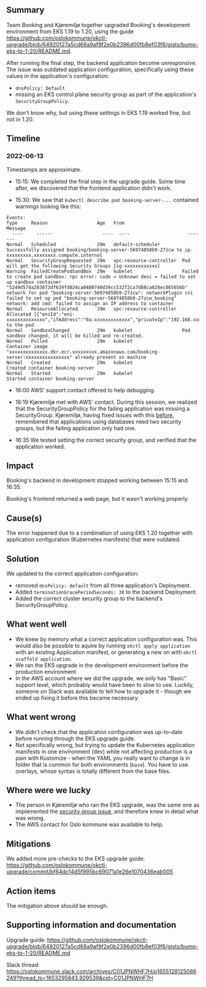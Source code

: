 ## Summary
<!--
Describe the reason and the consequences of the event as short and concise as possible.

Example:
The backend of Oslo Nøkkelen were unavailable for 31 minutes due to an increase in traffic that happened after a
proaktiv melding.
-->

Team Booking and Kjøremiljø together upgraded Booking's development environment from EKS 1.19 to 1.20, using the guide https://github.com/oslokommune/okctl-upgrade/blob/64920127a5cd68a9af9f2e0b2396d00fb8ef03f6/gists/bump-eks-to-1-20/README.md.

After running the final step, the backend application become unresponsive. The issue was outdated application configuration, specifically using these values in the application's configuration:
* `dnsPolicy: Default`
* missing an EKS control plane security group as part of the application's `SecurityGroupPolicy`.

We don't know why, but using these settings in EKS 1.19 worked fine, but not in 1.20. 

## Timeline

### 2022-06-13

Timestamps are approximate.

* 15:15: We completed the final step in the upgrade guide. Some time after, we discovered that the frontend application didn't work.

* 15:30: We saw that `kubectl describe pod booking-server-...` contained warnings looking like this:

```
Events:
Type     Reason                  Age   From                     Message
  ----     ------                  ----  ----                     -------
Normal   Scheduled               29m   default-scheduler        Successfully assigned booking/booking-server-56974858b9-27zcw to ip-xxxxxxxxx.xxxxxxxx.compute.internal
Normal   SecurityGroupRequested  29m   vpc-resource-controller  Pod will get the following Security Groups [sg-xxxxxxxxxxxx]
Warning  FailedCreatePodSandBox  29m   kubelet                  Failed to create pod sandbox: rpc error: code = Unknown desc = failed to set up sandbox container "5249d574a203073df639fd024ca0480740d39cc532f2ca7d88ca828ec865656b" network for pod "booking-server-56974858b9-27zcw": networkPlugin cni failed to set up pod "booking-server-56974858b9-27zcw_booking" network: add cmd: failed to assign an IP address to container
Normal   ResourceAllocated       29m   vpc-resource-controller  Allocated [{"eniId":"eni-xxxxxxxxxxxxxx","ifAddress":"0a:xxxxxxxxxxxxx","privateIp":"192.168.xxxxxxxxxxx","vlanId":1,"subnetCidr":"192.168.xxxxxxxxxxxx/yyy"}] to the pod
Normal   SandboxChanged          29m   kubelet                  Pod sandbox changed, it will be killed and re-created.
Normal   Pulled                  29m   kubelet                  Container image "xxxxxxxxxxxxxx.dkr.ecr.xxxxxxxxx.amazonaws.com/booking-server:xxxxxxxxxxxxxxxx" already present on machine
Normal   Created                 29m   kubelet                  Created container booking-server
Normal   Started                 29m   kubelet                  Started container booking-server
```

* 16:00 AWS' support contact offered to help debugging.

* 16:19 Kjøremiljø met with AWS' contact. During this session, we realized that the SecurityGroupPolicy for the failing application was missing a SecurityGroup. Kjøremiljø, having fixed issues with this [before](https://trello.com/c/y8VyNwRy/427-dns-doesnt-work-for-pods-in-securitygroups), remembered that applications using databases need two security groups, but the failing application only had one.

* 16:35 We tested setting the correct security group, and verified that the application worked.

## Impact
<!--
Describe the consequences this had for the organization.

Example:
- Approximately 30.000 users downloaded and experienced an error using the app.
- Users already logged in experienced some minor delay in the app
-->

Booking's backend in development stopped working between 15:15 and 16:35. 

Booking's frontend returned a web page, but it wasn't working properly.

## Cause(s)
<!--
Describe relevant factors that played a part in causing the event.

Example:
The error happened due to a combination of:
- A spike of new users
- A bug in the backend code for user creation
-->

The error happened due to a combination of using EKS 1.20 together with application configuration (Kubernetes manifests) that were outdated.

## Solution
<!--
Describe how the problem was fixed.

Example:
- Manually scaled up number of backend instances letting regular traffic stay unaffected
- Created a fix for the database schema
-->

We updated to the correct application configuration:
* removed `dnsPolicy: default` from all three application's Deployment.
* Added `terminationGracePeriodSeconds: 30` to the backend Deployment.
* Added the correct cluster security group to the backend's SecurityGroupPolicy.

## What went well
<!--
Describe what went well trying to handle the event.

Example:
- Alerting mechanisms worked brilliantly when errors started comming in
- Deploying the database update was fast
-->

* We knew by memory what a correct application configuration was. This would also be possible to aquire by running `okctl apply application` with an existing Application manifest, or generating a new on with `okctl scaffold application`. 
* We ran the EKS upgrade in the development environment before the production environment
* In the AWS account where we did the upgrade, we only has "Basic" support level, which probably would have been to slow to use. Luckily, someone on Slack was available to tell how to upgrade it - though we ended up fixing it before this became necessary.  

## What went wrong
<!--
Describe what went wrong trying to handle the event.

Example:
- Had to manually roll back the database while testing fixes
- We missed the notification regarding Keycloak upgrade
-->

* We didn't check that the application configuration was up-to-date before running through the EKS upgrade guide.
* Not specifically wrong, but trying to update the Kubernetes application manifests in one environment (dev) while not affecting production is a pain with Kustomize - when the YAML you really want to change is in folder that is common for both environments (`base`). You have to use overlays, whose syntax is totally different from the base files.

## Where were we lucky
<!--
Describe briefly the situations related to this event where we got lucky.

Example:
- Updating the database schema fixed the problem
- Manual horizontal scale up ensured a small amount of users was affected
-->

* The person in Kjøremiljø who ran the EKS upgrade, was the same one as implemented the [security group issue](https://trello.com/c/y8VyNwRy/427-dns-doesnt-work-for-pods-in-securitygroups), and therefore knew in detail what was wrong. 
* The AWS contact for Oslo kommune was available to help.

## Mitigations
<!--
Describe potential steps to prevent this event from happening again, be it technical, processes, etc.

Example:
- Request that proactive messages will be sendt in smaller batches, ideally during regular work hours, for load to be
    better distributed.
- Create tests that cover creation and authentication of users
-->

We added more pre-checks to the EKS upgrade guide: https://github.com/oslokommune/okctl-upgrade/commit/bf64dc14d5f995bc69071a1e26e1070436eab005

## Action items
<!--
Describe and reference specific action items

Example:
[KM123](https://trello.com/c/nJpSSGCs/455-post-mortem-the-github-cert-issue) - Add backoff for login in the iOS app
[KM221](https://trello.com/c/nJpSSGCs/455-post-mortem-the-github-cert-issue) - Add tests in the backend for creating a user and authenticating
-->

The mitigation above should be enough.

## Supporting information and documentation

<!--
Add relevant additional information or documentation.

Example: images of metrics that show when something went wrong, relevant pieces of logs, etc
-->

Upgrade guide: https://github.com/oslokommune/okctl-upgrade/blob/64920127a5cd68a9af9f2e0b2396d00fb8ef03f6/gists/bump-eks-to-1-20/README.md

Slack thread: https://oslokommune.slack.com/archives/C01JPNWHF7H/p1655128125086249?thread_ts=1653295843.929539&cid=C01JPNWHF7H
